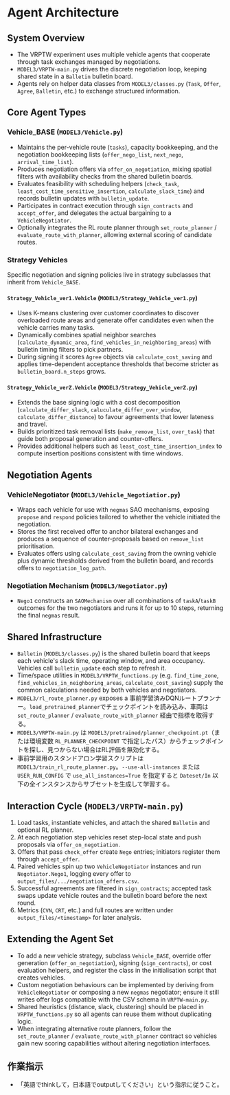 # Agent Architecture

## System Overview
- The VRPTW experiment uses multiple vehicle agents that cooperate through task exchanges managed by negotiations.
- `MODEL3/VRPTW-main.py` drives the discrete negotiation loop, keeping shared state in a `Balletin` bulletin board.
- Agents rely on helper data classes from `MODEL3/classes.py` (`Task`, `Offer`, `Agree`, `Balletin`, etc.) to exchange structured information.

## Core Agent Types

### Vehicle_BASE (`MODEL3/Vehicle.py`)
- Maintains the per-vehicle route (`tasks`), capacity bookkeeping, and the negotiation bookkeeping lists (`offer_nego_list`, `next_nego`, `arrival_time_list`).
- Produces negotiation offers via `offer_on_negotiation`, mixing spatial filters with availability checks from the shared bulletin boards.
- Evaluates feasibility with scheduling helpers (`check_task`, `least_cost_time_sensitive_insertion`, `calculate_slack_time`) and records bulletin updates with `bulletin_update`.
- Participates in contract execution through `sign_contracts` and `accept_offer`, and delegates the actual bargaining to a `VehicleNegotiator`.
- Optionally integrates the RL route planner through `set_route_planner` / `evaluate_route_with_planner`, allowing external scoring of candidate routes.

### Strategy Vehicles
Specific negotiation and signing policies live in strategy subclasses that inherit from `Vehicle_BASE`.

#### `Strategy_Vehicle_ver1.Vehicle` (`MODEL3/Strategy_Vehicle_ver1.py`)
- Uses K-means clustering over customer coordinates to discover overloaded route areas and generate offer candidates even when the vehicle carries many tasks.
- Dynamically combines spatial neighbor searches (`calculate_dynamic_area`, `find_vehicles_in_neighboring_areas`) with bulletin timing filters to pick partners.
- During signing it scores `Agree` objects via `calculate_cost_saving` and applies time-dependent acceptance thresholds that become stricter as `bulletin_board.n_steps` grows.

#### `Strategy_Vehicle_verZ.Vehicle` (`MODEL3/Strategy_Vehicle_verZ.py`)
- Extends the base signing logic with a cost decomposition (`calculate_differ_slack`, `caluculate_differ_over_window`, `calculate_differ_distance`) to favour agreements that lower lateness and travel.
- Builds prioritized task removal lists (`make_remove_list`, `over_task`) that guide both proposal generation and counter-offers.
- Provides additional helpers such as `least_cost_time_insertion_index` to compute insertion positions consistent with time windows.

## Negotiation Agents

### VehicleNegotiator (`MODEL3/Vehicle_Negotiatior.py`)
- Wraps each vehicle for use with `negmas` SAO mechanisms, exposing `propose` and `respond` policies tailored to whether the vehicle initiated the negotiation.
- Stores the first received offer to anchor bilateral exchanges and produces a sequence of counter-proposals based on `remove_list` prioritisation.
- Evaluates offers using `calculate_cost_saving` from the owning vehicle plus dynamic thresholds derived from the bulletin board, and records offers to `negotiation_log_path`.

### Negotiation Mechanism (`MODEL3/Negotiator.py`)
- `Nego1` constructs an `SAOMechanism` over all combinations of `taskA`/`taskB` outcomes for the two negotiators and runs it for up to 10 steps, returning the final `negmas` result.

## Shared Infrastructure
- `Balletin` (`MODEL3/classes.py`) is the shared bulletin board that keeps each vehicle's slack time, operating window, and area occupancy. Vehicles call `bulletin_update` each step to refresh it.
- Time/space utilities in `MODEL3/VRPTW_functions.py` (e.g. `find_time_zone`, `find_vehicles_in_neighboring_areas`, `calculate_cost_saving`) supply the common calculations needed by both vehicles and negotiators.
- `MODEL3/rl_route_planner.py` exposes a 事前学習済みDQNルートプランナー。`load_pretrained_planner`でチェックポイントを読み込み、車両は `set_route_planner` / `evaluate_route_with_planner` 経由で指標を取得する。
- `MODEL3/VRPTW-main.py` は `MODEL3/pretrained/planner_checkpoint.pt`（または環境変数 `RL_PLANNER_CHECKPOINT` で指定したパス）からチェックポイントを探し、見つからない場合はRL評価を無効化する。
- 事前学習用のスタンドアロン学習スクリプトは `MODEL3/train_rl_route_planner.py`。`--use-all-instances` または `USER_RUN_CONFIG` で `use_all_instances=True` を指定すると `Dateset/In` 以下の全インスタンスからサブセットを生成して学習する。

## Interaction Cycle (`MODEL3/VRPTW-main.py`)
1. Load tasks, instantiate vehicles, and attach the shared `Balletin` and optional RL planner.
2. At each negotiation step vehicles reset step-local state and push proposals via `offer_on_negotiation`.
3. Offers that pass `check_offer` create `Nego` entries; initiators register them through `accept_offer`.
4. Paired vehicles spin up two `VehicleNegotiator` instances and run `Negotiator.Nego1`, logging every offer to `output_files/.../negotiation_offers.csv`.
5. Successful agreements are filtered in `sign_contracts`; accepted task swaps update vehicle routes and the bulletin board before the next round.
6. Metrics (`CVN`, `CRT`, etc.) and full routes are written under `output_files/<timestamp>` for later analysis.

## Extending the Agent Set
- To add a new vehicle strategy, subclass `Vehicle_BASE`, override offer generation (`offer_on_negotiation`), signing (`sign_contracts`), or cost evaluation helpers, and register the class in the initialisation script that creates vehicles.
- Custom negotiation behaviours can be implemented by deriving from `VehicleNegotiator` or composing a new `negmas` negotiator; ensure it still writes offer logs compatible with the CSV schema in `VRPTW-main.py`.
- Shared heuristics (distance, slack, clustering) should be placed in `VRPTW_functions.py` so all agents can reuse them without duplicating logic.
- When integrating alternative route planners, follow the `set_route_planner` / `evaluate_route_with_planner` contract so vehicles gain new scoring capabilities without altering negotiation interfaces.

## 作業指示
- 「英語でthinkして，日本語でoutputしてください」という指示に従うこと。
